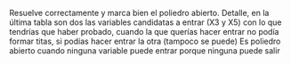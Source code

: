  Resuelve correctamente y marca bien el poliedro abierto. Detalle, en la última tabla son dos las variables candidatas a entrar (X3 y X5) con lo que tendrías que haber probado, cuando la que querías hacer entrar no podía formar titas, si podías hacer entrar la otra (tampoco se puede) Es poliedro abierto cuando ninguna variable puede entrar porque ninguna puede salir